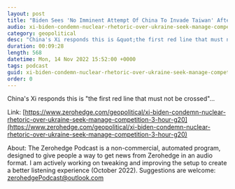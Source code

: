 ```yaml
---
layout: post
title: "Biden Sees 'No Imminent Attempt Of China To Invade Taiwan' After Xi Meeting"
audio: xi-biden-condemn-nuclear-rhetoric-over-ukraine-seek-manage-competition-3-hour-g20-1
category: geopolitical
desc: "China's Xi responds this is &quot;the first red line that must not be crossed&quot;..."
duration: 00:09:28
length: 568
datetime: Mon, 14 Nov 2022 15:52:00 +0000
tags: podcast
guid: xi-biden-condemn-nuclear-rhetoric-over-ukraine-seek-manage-competition-3-hour-g20-0
order: 0
---
```

China's Xi responds this is &quot;the first red line that must not be crossed&quot;...

Link: [https://www.zerohedge.com/geopolitical/xi-biden-condemn-nuclear-rhetoric-over-ukraine-seek-manage-competition-3-hour-g20](https://www.zerohedge.com/geopolitical/xi-biden-condemn-nuclear-rhetoric-over-ukraine-seek-manage-competition-3-hour-g20)

About: The Zerohedge Podcast is a non-commercial, automated program, designed to give people a way to get news from Zerohedge in an audio format.  I am actively working on tweaking and improving the setup to create a better listening experience (October 2022).  Suggestions are welcome: [zerohedgePodcast@outlook.com](mailto:zerohedgePodcast@outlook.com)